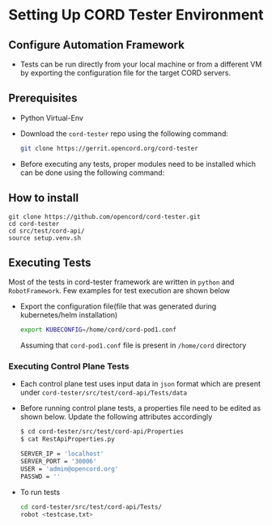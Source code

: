 # Setting Up CORD Tester Environment

## Configure Automation Framework

* Tests can be run directly from your local machine or from a different VM by exporting the
  configuration file for the target CORD servers.

## Prerequisites

* Python Virtual-Env

* Download the `cord-tester` repo using the following command:

  ```bash
  git clone https://gerrit.opencord.org/cord-tester
  ```

* Before executing any tests, proper modules need to be installed which can be
  done using the following command:

## How to install

```shell
git clone https://github.com/opencord/cord-tester.git
cd cord-tester
cd src/test/cord-api/
source setup.venv.sh
```

## Executing Tests

Most of the tests in cord-tester framework are written in `python` and
`RobotFramework`.  Few examples for test execution are shown below

* Export the configuration file(file that was generated during kubernetes/helm installation)

  ```bash
  export KUBECONFIG=/home/cord/cord-pod1.conf
  ```
  Assuming that `cord-pod1.conf` file is present in `/home/cord` directory


### Executing Control Plane Tests

* Each control plane test uses input data in `json` format which are present
  under `cord-tester/src/test/cord-api/Tests/data`

* Before running control plane tests, a properties file need to be edited as
  shown below.  Update the following attributes accordingly

  ```bash
  $ cd cord-tester/src/test/cord-api/Properties
  $ cat RestApiProperties.py

  SERVER_IP = 'localhost'
  SERVER_PORT = '30006'
  USER = 'admin@opencord.org'
  PASSWD = ''
  ```

* To run tests

  ```bash
  cd cord-tester/src/test/cord-api/Tests/
  robot <testcase.txt>
  ```
